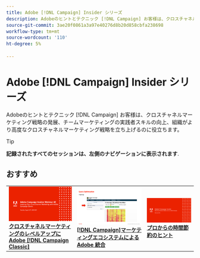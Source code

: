 ```yaml
---
title: Adobe [!DNL Campaign] Insider シリーズ
description: Adobeのヒントとテクニック [!DNL Campaign] お客様は、クロスチャネルマーケティング戦略の発展、チームマーケティングの実践者スキルの向上、組織がより高度なクロスチャネルマーケティング戦略を立ち上げるのに役立ちます。
source-git-commit: 3ae20f0861a3a97e40276d8b20d858cbfa238698
workflow-type: tm+mt
source-wordcount: '110'
ht-degree: 5%

---
```


# Adobe [!DNL Campaign] Insider シリーズ

Adobeのヒントとテクニック [!DNL Campaign] お客様は、クロスチャネルマーケティング戦略の発展、チームマーケティングの実践者スキルの向上、組織がより高度なクロスチャネルマーケティング戦略を立ち上げるのに役立ちます。

>[!TIP]
>
>**記録されたすべてのセッションは、左側のナビゲーションに表示されます**.

## おすすめ

<table>
  <tr>
   <td>
      <a href="2022/cross-channel.md">
      <img alt="クロスチャネルマーケティングのレベルアップにAdobe [!DNL Campaign Classic]" src="assets/cross-channel.png"/>
      </a>
      <div>
         <a href="./2022/cross-channel.md"><strong>クロスチャネルマーケティングのレベルアップにAdobe [!DNL Campaign Classic]</strong></a>
         <br/>
      </div>
   </td>
   <td>
      <a href="2022/integrations.md">
      <img alt="Adobe [!DNL Campaign] マーケティングエコシステムとの統合" src="assets/integrations.png"/>
      </a>
      <div>
         <a href="./2022/integrations.md"><strong>[!DNL Campaign]マーケティングエコシステムによる Adobe 統合</strong></a>
         <br/>
      </div>
   </td>
   <td>
      <a href="2022/tips.md">
      <img alt="プロからの時間節約のヒント" src="./assets/tips.png"/>
      </a>
      <div>
         <a href="2022/tips.md"><strong>プロからの時間節約のヒント</strong></a>
         <br/>
      </div>
   </td>
</table>

